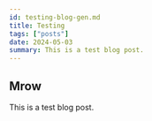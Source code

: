 ```yaml
---
id: testing-blog-gen.md
title: Testing
tags: ["posts"]
date: 2024-05-03
summary: This is a test blog post.
---
```


## Mrow

This is a test blog post.
